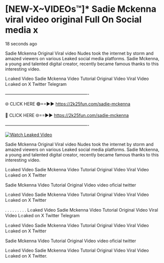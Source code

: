 # [NEW-X~VIDEOs™]* Sadie Mckenna viral video original Full On Social media x

18 seconds ago

Sadie Mckenna Original Viral video Nudes took the internet by storm and amazed viewers on various Leaked social media platforms. Sadie Mckenna, a young and talented digital creator, recently became famous thanks to this interesting video.

L𝚎aked Video Sadie Mckenna Video Tutorial Original Video Viral Video L𝚎aked on X Twitter Telegram

———————————————————-

🌐 CLICK HERE 🟢==►► https://2k25fun.com/sadie-mckenna

🔴 CLICK HERE 🌐==►► https://2k25fun.com/sadie-mckenna

———————————————————-

[![Watch Leaked Video](https://miro.medium.com/v2/resize:fit:828/format:webp/1*cilzJN44JGOrTw9NJCrNHA.gif "Watch Leaked Video")](https://2k25fun.com/sadie-mckenna)

Sadie Mckenna Original Viral video Nudes took the internet by storm and amazed viewers on various Leaked social media platforms. Sadie Mckenna, a young and talented digital creator, recently became famous thanks to this interesting video.

L𝚎aked Video Sadie Mckenna Video Tutorial Original Video Viral Video L𝚎aked on X Twitter

Sadie Mckenna Video Tutorial Original Video video oficial twitter

L𝚎aked Video Sadie Mckenna Video Tutorial Original Video Viral Video L𝚎aked on X Twitter

. . . . . . . . . L𝚎aked Video Sadie Mckenna Video Tutorial Original Video Viral Video L𝚎aked on X Twitter Telegram

L𝚎aked Video Sadie Mckenna Video Tutorial Original Video Viral Video L𝚎aked on X Twitter

Sadie Mckenna Video Tutorial Original Video video oficial twitter

L𝚎aked Video Sadie Mckenna Video Tutorial Original Video Viral Video L𝚎aked on X Twitter.